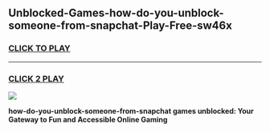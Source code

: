 
## Unblocked-Games-how-do-you-unblock-someone-from-snapchat-Play-Free-sw46x
<h3>
<a href="https://premium76.site?title=how-do-you-unblock-someone-from-snapchat&ref=21A">CLICK TO PLAY</a></h3>
<hr>

<h3>
<a href="https://premium76.site?title=how-do-you-unblock-someone-from-snapchat&ref=21A">CLICK 2 PLAY</a>
  
</h3>

<a href="https://premium76.site?title=how-do-you-unblock-someone-from-snapchat&ref=21A"><img src="https://clearcache.store/games.png"></a>


**how-do-you-unblock-someone-from-snapchat games unblocked: Your Gateway to Fun and Accessible Online Gaming**
